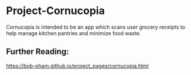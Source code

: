 # Project-Cornucopia

Cornucopia is intended to be an app which scans user grocery receipts to help manage kitchen pantries and minimize food waste.

## Further Reading:
https://bob-pham.github.io/project_pages/cornucopia.html

